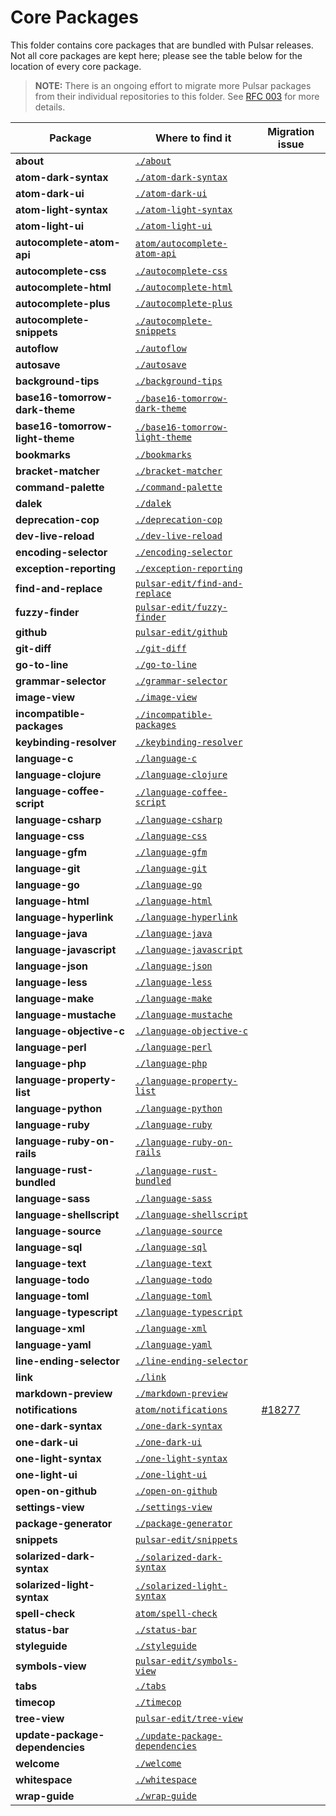 # Core Packages

This folder contains core packages that are bundled with Pulsar releases. Not all core packages are kept here; please
see the table below for the location of every core package.

> **NOTE:** There is an ongoing effort to migrate more Pulsar packages from their individual repositories to this folder.
See [RFC 003](https://github.com/atom/atom/blob/master/docs/rfcs/003-consolidate-core-packages.md) for more details.

| Package | Where to find it | Migration issue |
|---------|------------------|-----------------|
| **about** | [`./about`](./about) | |
| **atom-dark-syntax** | [`./atom-dark-syntax`](./atom-dark-syntax) | |
| **atom-dark-ui** | [`./atom-dark-ui`](./atom-dark-ui) | |
| **atom-light-syntax** | [`./atom-light-syntax`](./atom-light-syntax) | |
| **atom-light-ui** | [`./atom-light-ui`](./atom-light-ui) | |
| **autocomplete-atom-api** | [`atom/autocomplete-atom-api`][autocomplete-atom-api] |  |
| **autocomplete-css** | [`./autocomplete-css`](./autocomplete-css) |  |
| **autocomplete-html** | [`./autocomplete-html`](./autocomplete-html) |  |
| **autocomplete-plus** | [`./autocomplete-plus`](./autocomplete-plus) |  |
| **autocomplete-snippets** | [`./autocomplete-snippets`](./autocomplete-snippets) |  |
| **autoflow** | [`./autoflow`](./autoflow) | |
| **autosave** | [`./autosave`](./autosave) | |
| **background-tips** | [`./background-tips`](./background-tips) | |
| **base16-tomorrow-dark-theme** | [`./base16-tomorrow-dark-theme`](./base16-tomorrow-dark-theme) | |
| **base16-tomorrow-light-theme** | [`./base16-tomorrow-light-theme`](./base16-tomorrow-light-theme) | |
| **bookmarks** | [`./bookmarks`](./bookmarks) | |
| **bracket-matcher** | [`./bracket-matcher`](./bracket-matcher) |  |
| **command-palette** | [`./command-palette`](./command-palette) |  |
| **dalek** | [`./dalek`](./dalek) | |
| **deprecation-cop** | [`./deprecation-cop`](./deprecation-cop) | |
| **dev-live-reload** | [`./dev-live-reload`](./dev-live-reload) | |
| **encoding-selector** | [`./encoding-selector`](./encoding-selector) | |
| **exception-reporting** | [`./exception-reporting`](./exception-reporting) | |
| **find-and-replace** | [`pulsar-edit/find-and-replace`][find-and-replace] |  |
| **fuzzy-finder** | [`pulsar-edit/fuzzy-finder`][fuzzy-finder] |  |
| **github** | [`pulsar-edit/github`][github] |  |
| **git-diff** | [`./git-diff`](./git-diff) | |
| **go-to-line** | [`./go-to-line`](./go-to-line) | |
| **grammar-selector** | [`./grammar-selector`](./grammar-selector) | |
| **image-view** | [`./image-view`](./image-view) | |
| **incompatible-packages** | [`./incompatible-packages`](./incompatible-packages) | |
| **keybinding-resolver** | [`./keybinding-resolver`](./keybinding-resolver) | |
| **language-c** | [`./language-c`](./language-c) |  |
| **language-clojure** | [`./language-clojure`](./language-clojure) |  |
| **language-coffee-script** | [`./language-coffee-script`](./language-coffee-script) |  |
| **language-csharp** | [`./language-csharp`](./language-csharp) |  |
| **language-css** | [`./language-css`](./language-css) |  |
| **language-gfm** | [`./language-gfm`](./language-gfm) |  |
| **language-git** | [`./language-git`](./language-git) |  |
| **language-go** | [`./language-go`](./language-go) |  |
| **language-html** | [`./language-html`](./language-html) |  |
| **language-hyperlink** | [`./language-hyperlink`](./language-hyperlink) |  |
| **language-java** | [`./language-java`](./language-java) |  |
| **language-javascript** | [`./language-javascript`](./language-javascript) |  |
| **language-json** | [`./language-json`](./language-json) |  |
| **language-less** | [`./language-less`](./language-less) |  |
| **language-make** | [`./language-make`](./language-make) |  |
| **language-mustache** | [`./language-mustache`](./language-mustache) |  |
| **language-objective-c** | [`./language-objective-c`](./language-objective-c) |  |
| **language-perl** | [`./language-perl`](./language-perl) |  |
| **language-php** | [`./language-php`](./language-php) |  |
| **language-property-list** | [`./language-property-list`](./language-property-list) |  |
| **language-python** | [`./language-python`](./language-python) |  |
| **language-ruby** | [`./language-ruby`](./language-ruby) |  |
| **language-ruby-on-rails** | [`./language-ruby-on-rails`](./language-ruby-on-rails) |  |
| **language-rust-bundled** | [`./language-rust-bundled`](./language-rust-bundled) |  |
| **language-sass** | [`./language-sass`](./language-sass) |  |
| **language-shellscript** | [`./language-shellscript`](./language-shellscript) |  |
| **language-source** | [`./language-source`](./language-source) |  |
| **language-sql** | [`./language-sql`](./language-sql) |  |
| **language-text** | [`./language-text`](./language-text) |  |
| **language-todo** | [`./language-todo`](./language-todo) |  |
| **language-toml** | [`./language-toml`](./language-toml) |  |
| **language-typescript** | [`./language-typescript`](./language-typescript) |  |
| **language-xml** | [`./language-xml`](./language-xml) |  |
| **language-yaml** | [`./language-yaml`](./language-yaml) |  |
| **line-ending-selector** | [`./line-ending-selector`](./line-ending-selector) | |
| **link** | [`./link`](./link) | |
| **markdown-preview** | [`./markdown-preview`](./markdown-preview) |  |
| **notifications** | [`atom/notifications`][notifications] | [#18277](https://github.com/atom/atom/issues/18277) |
| **one-dark-syntax** | [`./one-dark-syntax`](./one-dark-syntax) | |
| **one-dark-ui** | [`./one-dark-ui`](./one-dark-ui) | |
| **one-light-syntax** | [`./one-light-syntax`](./one-light-syntax) | |
| **one-light-ui** | [`./one-light-ui`](./one-light-ui) | |
| **open-on-github** | [`./open-on-github`](./open-on-github) | |
| **settings-view** | [`./settings-view`](./settings-view) |  |
| **package-generator** | [`./package-generator`](./package-generator) | |
| **snippets** | [`pulsar-edit/snippets`][snippets] |  |
| **solarized-dark-syntax** | [`./solarized-dark-syntax`](./solarized-dark-syntax) | |
| **solarized-light-syntax** | [`./solarized-light-syntax`](./solarized-light-syntax) | |
| **spell-check** | [`atom/spell-check`][spell-check] |  |
| **status-bar** | [`./status-bar`](./status-bar) | |
| **styleguide** | [`./styleguide`](./styleguide) | |
| **symbols-view** | [`pulsar-edit/symbols-view`][symbols-view] |  |
| **tabs** | [`./tabs`](./tabs) |  |
| **timecop** | [`./timecop`](./timecop) | |
| **tree-view** | [`pulsar-edit/tree-view`][tree-view] |  |
| **update-package-dependencies** | [`./update-package-dependencies`](./update-package-dependencies) | |
| **welcome** | [`./welcome`](./welcome) | |
| **whitespace** | [`./whitespace`](./whitespace) |  |
| **wrap-guide** | [`./wrap-guide`](./wrap-guide) | |

[autocomplete-atom-api]: https://github.com/pulsar-edit/autocomplete-atom-api
[find-and-replace]: https://github.com/pulsar-edit/find-and-replace
[fuzzy-finder]: https://github.com/pulsar-edit/fuzzy-finder
[github]: https://github.com/pulsar-edit/github
[keybinding-resolver]: https://github.com/pulsar-edit/keybinding-resolver
[notifications]: https://github.com/pulsar-edit/notifications
[snippets]: https://github.com/pulsar-edit/snippets
[spell-check]: https://github.com/pulsar-edit/spell-check
[symbols-view]: https://github.com/pulsar-edit/symbols-view
[tree-view]: https://github.com/pulsar-edit/tree-view
